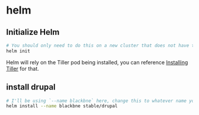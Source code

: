 # helm

## Initialize Helm

```bash
# You should only need to do this on a new cluster that does not have the Tiller pod installed
helm init
```

Helm will rely on the Tiller pod being installed, you can reference [Installing Tiller](https://github.com/helm/helm/blob/master/docs/install.md#installing-tiller) for that.

## install drupal
```bash
# I'll be using `--name blackbne` here, change this to whatever name you want to give this helm install/release
helm install --name blackbne stable/drupal
```


